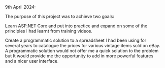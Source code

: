 9th April 2024:

The purpose of this project was to achieve two goals:

Learn ASP.NET Core and put into practice and expand on some of the principles I had learnt from training videos.

Create a programmatic solution to a spreadsheet I had been using for several years to catalogue the prices for various vintage items sold on eBay. A programmatic solution would not offer me a quick solution to the problem but It would provide me the opportunity to add in more powerful features and a nicer user interface.
